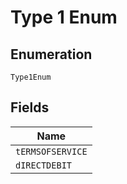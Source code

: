 
# Type 1 Enum

## Enumeration

`Type1Enum`

## Fields

| Name |
|  --- |
| `tERMSOFSERVICE` |
| `dIRECTDEBIT` |

